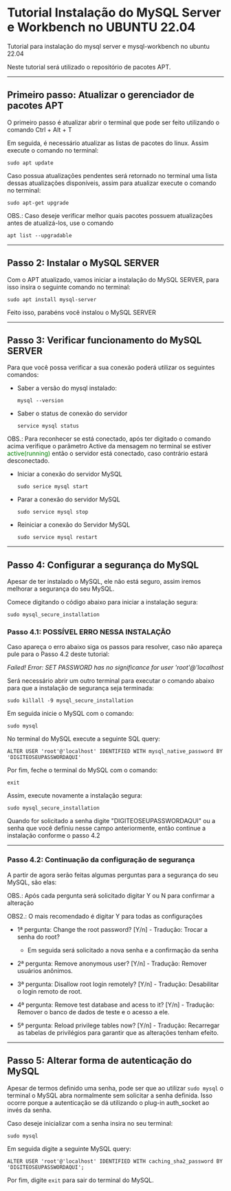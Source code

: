 # Tutorial Instalação do MySQL Server e Workbench no UBUNTU 22.04
Tutorial para instalação do mysql server e mysql-workbench no ubuntu 22.04

Neste tutorial será utilizado o repositório de pacotes APT.

---

## Primeiro passo: Atualizar o gerenciador de pacotes APT

O primeiro passo é atualizar abrir o terminal que pode ser feito utilizando o comando Ctrl + Alt + T

Em seguida, é necessário atualizar as listas de pacotes do linux. Assim execute o comando no terminal:

```sudo apt update```

Caso possua atualizações pendentes será retornado no terminal uma lista dessas atualizações disponíveis, assim para atualizar execute o comando no terminal:

```sudo apt-get upgrade```

OBS.: Caso deseje verificar melhor quais pacotes possuem atualizações antes de atualizá-los, use o comando 

```apt list --upgradable```

---

## Passo 2: Instalar o MySQL SERVER

Com o APT atualizado, vamos iniciar a instalação do MySQL SERVER, para isso insira o seguinte comando no terminal:

```sudo apt install mysql-server```

Feito isso, parabéns você instalou o MySQL SERVER

---

## Passo 3: Verificar funcionamento do MySQL SERVER

Para que você possa verificar a sua conexão poderá utilizar os seguintes comandos:

- Saber a versão do mysql instalado:

    ```mysql --version ```

- Saber o status de conexão do servidor 

    ```service mysql status```

OBS.: Para reconhecer se está conectado, após ter digitado o comando acima verifique o parâmetro Active da mensagem no terminal se estiver 
<span style="color:green">active(running)</span> 
então o servidor está conectado, caso contrário estará desconectado.

- Iniciar a conexão do servidor MySQL

    ```sudo serice mysql start```

- Parar a conexão do servidor MySQL

    ```sudo service mysql stop ```

- Reiniciar a conexão do Servidor MySQL

    ```sudo service mysql restart ```

---

## Passo 4: Configurar a segurança do MySQL

Apesar de ter instalado o MySQL, ele não está seguro, assim iremos melhorar a segurança do seu MySQL.

Comece digitando o código abaixo para iniciar a instalação segura:

```sudo mysql_secure_installation ```

### Passo 4.1: POSSÍVEL ERRO NESSA INSTALAÇÃO

Caso apareça o erro abaixo siga os passos para resolver, caso não apareça pule para o Passo 4.2 deste tutorial:

*Failed! Error: SET PASSWORD has no significance for user 'root'@'localhost*

Será necessário abrir um outro terminal para executar o comando abaixo para que a instalação de segurança seja terminada:

``` sudo killall -9 mysql_secure_installation ```

Em seguida inicie o MySQL com o comando:

```sudo mysql```

No terminal do MySQL execute a seguinte SQL query:

```ALTER USER 'root'@'localhost' IDENTIFIED WITH mysql_native_password BY 'DIGITEOSEUPASSWORDAQUI'```

Por fim, feche o terminal do MySQL com o comando:

```exit```

Assim, execute novamente a instalação segura:

```sudo mysql_secure_installation ```

Quando for solicitado a senha digite "DIGITEOSEUPASSWORDAQUI" ou a senha que você definiu nesse campo anteriormente, então continue a instalação conforme o passo 4.2

---

### Passo 4.2: Continuação da configuração de segurança

A partir de agora serão feitas algumas perguntas para a segurança do seu MySQL, são elas:

OBS.: Após cada pergunta será solicitado digitar Y ou N para confirmar a alteração

OBS2.: O mais recomendado é digitar Y para todas as configurações

- 1ª pergunta: Change the root password? [Y/n] - Tradução: Trocar a senha do root?
    - Em seguida será solicitado a nova senha e a confirmação da senha

- 2ª pergunta: Remove anonymous user? [Y/n] - Tradução: Remover usuários anônimos.

- 3ª pergunta: Disallow root login remotely? [Y/n] - Tradução: Desabilitar o login remoto de root.

- 4ª pergunta: Remove test database and acess to it? [Y/n] - Tradução: Remover o banco de dados de teste e o acesso a ele.

- 5ª pergunta: Reload privilege tables now? [Y/n] - Tradução: Recarregar as tabelas de privilégios para garantir que as alterações tenham efeito.

---

## Passo 5: Alterar forma de autenticação do MySQL

Apesar de termos definido uma senha, pode ser que ao utilizar ```sudo mysql``` o terminal o MySQL abra normalmente sem solicitar a senha definida. Isso ocorre porque a autenticação se dá utilizando o plug-in auth_socket ao invés da senha. 

Caso deseje inicializar com a senha insira no seu terminal:

```sudo mysql```

Em seguida digite a seguinte MySQL query:

```ALTER USER 'root'@'localhost' IDENTIFIED WITH caching_sha2_password BY 'DIGITEOSEUPASSWORDAQUI';```

Por fim, digite ```exit``` para sair do terminal do MySQL.





